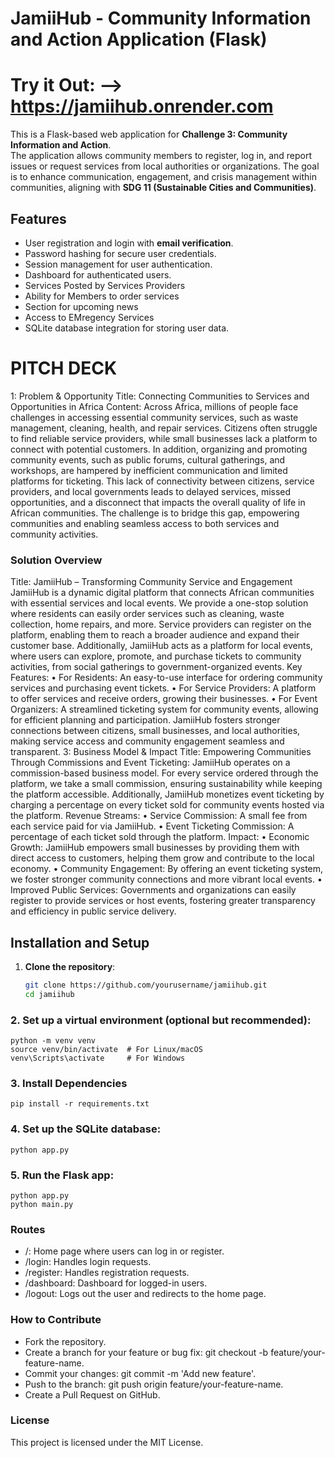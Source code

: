 # __JamiiHub - Community Information and Action Application (Flask)__

# __Try it Out: --> https://jamiihub.onrender.com__

This is a Flask-based web application for **Challenge 3: Community Information and Action**.<br> The application allows community members to register, log in, and report issues or request services from local authorities or organizations. The goal is to enhance communication, engagement, and crisis management within communities, aligning with **SDG 11 (Sustainable Cities and Communities)**.

## Features

- User registration and login with **email verification**.
- Password hashing for secure user credentials.
- Session management for user authentication.
- Dashboard for authenticated users.
- Services Posted by Services Providers
- Ability for Members to order services
- Section for upcoming news
- Access to EMregency Services
- SQLite database integration for storing user data.


# __PITCH DECK__
1: Problem & Opportunity
Title: Connecting Communities to Services and Opportunities in Africa
Content:
Across Africa, millions of people face challenges in accessing essential community services,
such as waste management, cleaning, health, and repair services. Citizens often struggle to
find reliable service providers, while small businesses lack a platform to connect with
potential customers.
In addition, organizing and promoting community events, such as public forums, cultural
gatherings, and workshops, are hampered by inefficient communication and limited platforms
for ticketing.
This lack of connectivity between citizens, service providers, and local governments leads to
delayed services, missed opportunities, and a disconnect that impacts the overall quality of
life in African communities. The challenge is to bridge this gap, empowering communities
and enabling seamless access to both services and community activities.

### Solution Overview
Title: JamiiHub – Transforming Community Service and Engagement
JamiiHub is a dynamic digital platform that connects African communities with essential
services and local events. We provide a one-stop solution where residents can easily order
services such as cleaning, waste collection, home repairs, and more. Service providers can
register on the platform, enabling them to reach a broader audience and expand their
customer base.
Additionally, JamiiHub acts as a platform for local events, where users can explore, promote,
and purchase tickets to community activities, from social gatherings to government-organized
events.
Key Features:
• For Residents: An easy-to-use interface for ordering community services and
purchasing event tickets.
• For Service Providers: A platform to offer services and receive orders, growing their
businesses.
• For Event Organizers: A streamlined ticketing system for community events,
allowing for efficient planning and participation.
JamiiHub fosters stronger connections between citizens, small businesses, and local
authorities, making service access and community engagement seamless and transparent.
3: Business Model & Impact
Title: Empowering Communities Through Commissions and Event Ticketing:
JamiiHub operates on a commission-based business model. For every service ordered through
the platform, we take a small commission, ensuring sustainability while keeping the platform
accessible. Additionally, JamiiHub monetizes event ticketing by charging a percentage on
every ticket sold for community events hosted via the platform.
Revenue Streams:
• Service Commission: A small fee from each service paid for via JamiiHub.
• Event Ticketing Commission: A percentage of each ticket sold through the platform.
Impact:
• Economic Growth: JamiiHub empowers small businesses by providing them with
direct access to customers, helping them grow and contribute to the local economy.
• Community Engagement: By offering an event ticketing system, we foster stronger
community connections and more vibrant local events.
• Improved Public Services: Governments and organizations can easily register to
provide services or host events, fostering greater transparency and efficiency in public
service delivery.

## Installation and Setup

1. **Clone the repository**:

   ```bash
   git clone https://github.com/yourusername/jamiihub.git
   cd jamiihub

### 2. Set up a virtual environment (optional but recommended):

    python -m venv venv
    source venv/bin/activate  # For Linux/macOS
    venv\Scripts\activate     # For Windows


### 3. Install Dependencies
    pip install -r requirements.txt

### 4. Set up the SQLite database:
    python app.py
### 5. Run the Flask app:
    python app.py
    python main.py

### Routes

* /: Home page where users can log in or register.
* /login: Handles login requests.
* /register: Handles registration requests.
* /dashboard: Dashboard for logged-in users.
* /logout: Logs out the user and redirects to the home page.

### How to Contribute


* Fork the repository.
* Create a branch for your feature or bug fix: git checkout -b feature/your-feature-name.
* Commit your changes: git commit -m 'Add new feature'.
* Push to the branch: git push origin feature/your-feature-name.
* Create a Pull Request on GitHub.

### License

This project is licensed under the MIT License.

